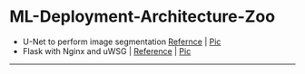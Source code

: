 # ML-Deployment-Architecture-Zoo

- U-Net to perform image segmentation [Refernce](https://theaisummer.com/deep-learning-production/) | [Pic](https://theaisummer.com/static/fd0f5f2bafd32d6e18d40a1d5312f758/d8f62/full-system-architecture.png)
- Flask with Nginx and uWSG | [Reference](https://theaisummer.com/uwsgi-nginx/) | [Pic](https://theaisummer.com/static/3bc002a80c39d1e6c423a1da33585f97/c0388/uwsgi.png)
***
